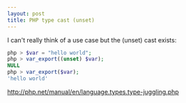 ```yaml
---
layout: post
title: PHP type cast (unset)
---
```


<p>I can't really think of a use case but the (unset) cast exists:</p>


```php
php > $var = "hello world";
php > var_export((unset) $var);
NULL
php > var_export($var);
'hello world'
```

<p><a href="http://php.net/manual/en/language.types.type-juggling.php">http://php.net/manual/en/language.types.type-juggling.php</a></p>
